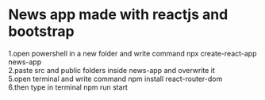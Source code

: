 # News app made with reactjs and bootstrap  
1.open powershell in a new folder and write command npx create-react-app news-app  
2.paste src and public folders inside news-app and overwrite it  
5.open terminal and write command npm install react-router-dom  
6.then type in terminal npm run start  
